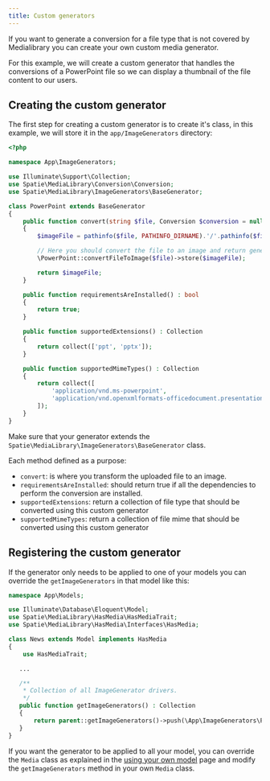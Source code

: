 ```yaml
---
title: Custom generators
---
```


If you want to generate a conversion for a file type that is not covered by Medialibrary you can create your own custom
media generator.

For this example, we will create a custom generator that handles the conversions of a PowerPoint file so we can display
a thumbnail of the file content to our users.

## Creating the custom generator

The first step for creating a custom generator is to create it's class, in this example, we will store it in the
`app/ImageGenerators` directory:

```php
<?php

namespace App\ImageGenerators;

use Illuminate\Support\Collection;
use Spatie\MediaLibrary\Conversion\Conversion;
use Spatie\MediaLibrary\ImageGenerators\BaseGenerator;

class PowerPoint extends BaseGenerator
{
    public function convert(string $file, Conversion $conversion = null) : string
    {
        $imageFile = pathinfo($file, PATHINFO_DIRNAME).'/'.pathinfo($file, PATHINFO_FILENAME).'.jpg';

        // Here you should convert the file to an image and return generated conversion path.
        \PowerPoint::convertFileToImage($file)->store($imageFile);

        return $imageFile;
    }

    public function requirementsAreInstalled() : bool
    {
        return true;
    }

    public function supportedExtensions() : Collection
    {
        return collect(['ppt', 'pptx']);
    }

    public function supportedMimeTypes() : Collection
    {
        return collect([
            'application/vnd.ms-powerpoint',
            'application/vnd.openxmlformats-officedocument.presentationml.presentation'
        ]);
    }
}
```

Make sure that your generator extends the `Spatie\MediaLibrary\ImageGenerators\BaseGenerator` class.

Each method defined as a purpose:

- `convert`: is where you transform the uploaded file to an image.
- `requirementsAreInstalled`: should return true if all the dependencies to perform the conversion are installed.
- `supportedExtensions`: return a collection of file type that should be converted using this custom generator
- `supportedMimeTypes`: return a collection of file mime that should be converted using this custom generator

## Registering the custom generator

If the generator only needs to be applied to one of your models you can override the `getImageGenerators` in that model
like this:

```php
namespace App\Models;

use Illuminate\Database\Eloquent\Model;
use Spatie\MediaLibrary\HasMedia\HasMediaTrait;
use Spatie\MediaLibrary\HasMedia\Interfaces\HasMedia;

class News extends Model implements HasMedia
{
    use HasMediaTrait;

   ...

   /**
    * Collection of all ImageGenerator drivers.
    */
   public function getImageGenerators() : Collection
   {
       return parent::getImageGenerators()->push(\App\ImageGenerators\PowerPoint::class);
   }
}
```

If you want the generator to be applied to all your model, you can override the `Media` class as explained in the
[using your own model](/laravel-medialibrary/v4/advanced-usage/using-your-own-model/) page and modify the
`getImageGenerators` method in your own `Media` class.

